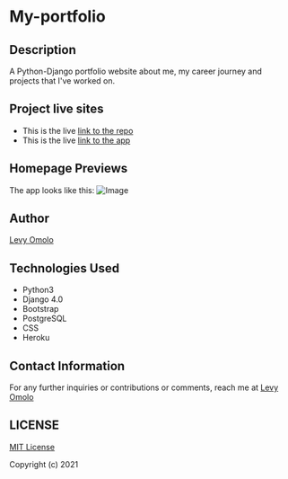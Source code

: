 # My-portfolio

## Description
A Python-Django portfolio website about me, my career journey and projects that I've worked on.



## Project live sites
  * This is the live [link to the repo ](https://github.com/omololevy/my-portfolio) <br>
  * This is the live [link to the app ](https://levy-portfolio.herokuapp.com/)


## Homepage Previews
The app looks like this: 
  ![Image]()


## Author
[Levy Omolo](https://github.com/omololevy/)

## Technologies Used

* Python3
* Django 4.0
* Bootstrap
* PostgreSQL
* CSS
* Heroku


## Contact Information

For any further inquiries or contributions or comments, reach me at [Levy Omolo](https://github.com/omololevy)

## LICENSE

[MIT License](https://github.com/omololevy/my-portfolio/blob/master/LICENSE)

Copyright (c) 2021